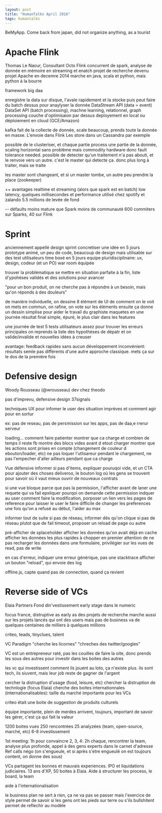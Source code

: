 ```yaml
---
layout: post
title: "HumanTalks April 2016"
tags: humantalks
---
```


BeMyApp. Come back from japan, did not organize anything, as a tourist

# Apache Flink

Thomas Le Naour, Consultant Octo
Flink
concurrent de spark, analyse de donnée en mémoire en streaming et enatch
projet de recherche devenu projet Apache en decemre 2014
marche en java, scala et python, mais python à la bourre

framework big daa

enregistre la data sur disque, l'avale rapidement et la stocke
puis peut faire du batch dessus pour anaylyser la donnée
DataStream API (data = event)
DataSet API (batch processing), machne learning, relationnel, graph processing
couche d'optimisaion par dessus
deployement en local ou déploiement en cloud (GCE/Amazon)

kafka fait de la collecte de donnée, scale beaucoup, prends toute la donnée en
masse. L'envoie dans Flink
Les store dans un Cassandra par exemple

possible de le clusteriser, et chaque partie process une partie de la donnée,
scaling horizontal sans problème
mais commodity hardware donc fault tolerance needed. possible de detecter qu'un
traitement n'a pas abouti, et le renvoie vers un autre. c'est le master qui
detecte ça. donc plus long à traiter, mais se traite

les master sont changeant, et si un master tombe, un autre peu prendre la place
(zookeeper)

++ avantages
realtime et streaming (alors que spark est en batch)
low latency, quelques millisecondes et performance
utilisé chez spotify et zalando
5.5 millions de levée de fond

-- défaults
moins mature que Spark
moins de communauté
600 commiters sur Sparks, 40 sur Flink


# Sprint

anciennement appellé design sprint
concretiser une idée en 5 jours
prototype animé, un peu de code, beaucoup de design
mais utilisable sur des test utilisateurs
time boxé en 5 jours
equipe pluridisciplinaire: ux, design, codeur (et un PO)
war room équipée

trouver la problématique
se mettre en situation parfaite
à la fin, liste d'ypohèses validés et des solutions pour avancer

"pour un bon produit, on ne cherche pas à répondre à un besoin, mais qu'on
réponds à des douleurs"

de manière individuelle, on dessine 8 élément de UI de comment on le voit
on mets en commun, on rafine, on vote sur les éléments
ensuite ça donne un dessin simplise pour aider le travail du graphiste
maquetes en une journée
résultat final simple, épuré, le plus clair dans les features

une journée de test
5 tests utilisateurs
assez pour trouver les erreurs principales
on reprends la liste des hypothèses de dépatr et on valide/invalide et nouvelles
idées à creuser

avantage: feedback rapides sans aucun développement
inconvénient: résultats semle pas différents d'une autre approche classique.
mets ça sur le dos de la première fois


# Defensive design

Woody Rousseau (@wrousseau)
dev chez theodo

pas d'imprevu, defensive design
37signals

techniques UX pour infomer le user des situation impréves et comment agir pour
en sortur

ex:
pas de reseau, pas de persmission sur les apps, pas de daa,e rrerur serveur

loading... comment faire patienter
montrer que ca charge et combien de temps il reste
fb montre des blocs vides avant d etout charger
montrer que les actions sont prises en compte (changement de couleur
d ebouton/loader, etc)
ne pas loquer l'utlisareur pendant le chargement, ne pas l'empecher d'aller
ailleurs pendant que ca charge

Vue défensive
informer si pas d'items, expliquer pouruqoi vide, et un CTA pour ajouter des
choses
deliveroo, le bouton log où les gens se trouvent pour savoir où il vaut mieux
ouvrir de nouveaux contrats

si une vue bloque parce que pas la permission, l'afficher avant de laner une
requete qui va fail
epxliquer pourqoi on demande cette permission
indquer au user comment faire la modification, porposer un lien vers les pages
de reference pour laisser le user le faire
difficile de changer les preferences une fois qu'on a refusé au début, l'aider
au max

informer tout de suite si pas de réseau, informer dès qu'on clique si pas de
réseau plutot que de fail timeout, proposer un reload de page ou autre

pré-afficher de splaceholder
afficher les données qu'on avait déjà en cache
afficher les données les plus rapides à chopper en premier
attention de ne pas recharger les données dans une formulaire, privilégier sur
les vues de read, pas de write

en cas d'erreur, indiquer une erreur générique, pas une stacktrace
afficher un bouton "reload", qui envoie des log

offline.js, capte quand pas de connection, quand ça revient


# Reverse side of VCs

Elaia Partners
Fond din'vestissement early stage dans le numeric

focus france, distruptive
as early as des projets de recherche
marche aussi sur les projets lancés qui ont des users mais pas de business
va de quelques centaines de milliers à quelques millions

criteo, teads, tinyclues, talent

VC Paradigm
"cherche les licornes" "chreches des twitter/googles"

VC est un entrepreneur raté, pas les couilles de faire la oite, donc prends les
sous des autres pour investir dans les boites des autres

les vc qui investissent comment ils jouent au loto, ça n'existe plus. ils sont
tech, ils siuvent, mais leur job reste de gagner de l'argent

cercher la distruption d'usage (food, leisure, etc)
chercher la distruption de technlogie (focus Elaia)
cherche des boites internationnales (internationalisables): taille du marché
importante pour les VCs

criteo était une boite de suggestion de produits culturels

équipe importante, plein de merdes arrivent, toujours, important de savoir les
gérer, c'est ça qui fait la valeur

1200 boites vues
250 rencontrées
25 analyzées (team, open-source, marché, etc)
6-8 investissement

1st meeting: 1h pour convaincre
2, 3, 4: 2h chaque, rencontrer la team, analyse plus profonde, appel à des gens
experts dans le carnet d'adresse
Ref calls
négo (on s'engueule, et si après s'etre engueulé on est toujours content, on
donne des sous)

VCs partagent les bonnes et mauvais experiences. IPO et liquidations
judiciaires. 13 ans d'XP, 50 boites à Elaia.
Aide à structurer les process, le board, la team

aide à l'internationalisation

le business plan ne sert à rien, ça ne va pas se passer
mais l'exercice de style permet de savoir si les gens ont les pieds sur terre ou
s'ils bullshitent
permet de reflechir au modèle






